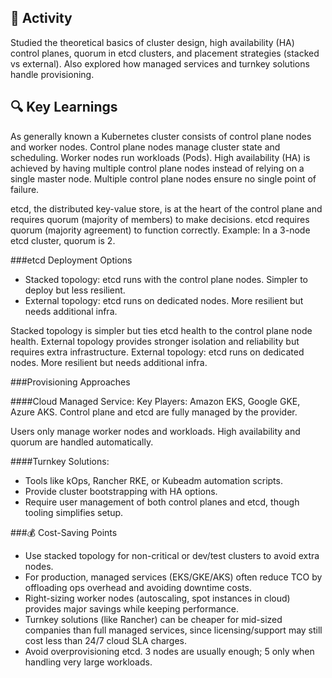 
## 🔧 Activity
Studied the theoretical basics of cluster design, high availability (HA) control planes, quorum in etcd clusters, and placement strategies (stacked vs external). Also explored how managed services and turnkey solutions handle provisioning.
## 🔍 Key Learnings
As generally known a Kubernetes cluster consists of control plane nodes and worker nodes.
        Control plane nodes manage cluster state and scheduling.
        Worker nodes run workloads (Pods).
High availability (HA) is achieved by having multiple control plane nodes instead of relying on a single master node.
        Multiple control plane nodes ensure no single point of failure.

etcd, the distributed key-value store, is at the heart of the control plane and requires quorum (majority of members) to make decisions.
etcd requires quorum (majority agreement) to function correctly. Example: In a 3-node etcd cluster, quorum is 2.

###etcd Deployment Options
- Stacked topology: etcd runs with the control plane nodes. Simpler to deploy but less resilient.
- External topology: etcd runs on dedicated nodes. More resilient but needs additional infra.

Stacked topology is simpler but ties etcd health to the control plane node health. External topology provides stronger isolation and reliability but requires extra infrastructure.
External topology: etcd runs on dedicated nodes. More resilient but needs additional infra.

###Provisioning Approaches

####Cloud Managed Service:
Key Players: Amazon EKS, Google GKE, Azure AKS.
Control plane and etcd are fully managed by the provider.

Users only manage worker nodes and workloads.
High availability and quorum are handled automatically.

####Turnkey Solutions:
- Tools like kOps, Rancher RKE, or Kubeadm automation scripts.
- Provide cluster bootstrapping with HA options.
- Require user management of both control planes and etcd, though tooling simplifies setup.

###💰 Cost-Saving Points
- Use stacked topology for non-critical or dev/test clusters to avoid extra nodes.
- For production, managed services (EKS/GKE/AKS) often reduce TCO by offloading ops overhead and avoiding downtime costs.
- Right-sizing worker nodes (autoscaling, spot instances in cloud) provides major savings while keeping performance.
- Turnkey solutions (like Rancher) can be cheaper for mid-sized companies than full managed services, since licensing/support may still cost less than 24/7 cloud SLA charges.
- Avoid overprovisioning etcd. 3 nodes are usually enough; 5 only when handling very large workloads.
